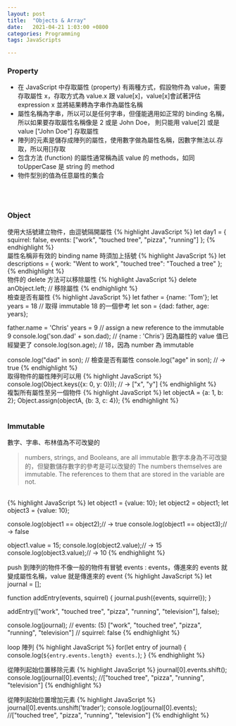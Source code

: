```yaml
---
layout: post
title:  "Objects & Array"
date:   2021-04-21 1:03:00 +0800
categories: Programming
tags: JavaScripts

---
```


### **Property**

- 在 JavaScript 中存取屬性 (property) 有兩種方式，假設物件為 value，需要存取屬性 x，存取方式為 value.x 跟 value[x]，value[x]會試著評估 expression x 並將結果轉為字串作為屬性名稱
- 屬性名稱為字串，所以可以是任何字串，但僅能適用如正常的 binding 名稱，所以如果要存取屬性名稱像是 2 或是 John Doe， 則只能用 value[2] 或是 value ["John Doe"] 存取屬性
- 陣列的元素是儲存成陣列的屬性，使用數字做為屬性名稱，因數字無法以.存取，所以用[]存取
- 包含方法 (function) 的屬性通常稱為該 value 的 methods，如同 toUpperCase 是 string 的 method
- 物件型別的值為任意屬性的集合

<br><br>

### **Object**

使用大括號建立物件，由逗號隔開屬性
{% highlight JavaScript %}
let day1 = {
    squirrel: false,
    events: ["work", "touched tree", "pizza", "running"]
  };
{% endhighlight %}
<br>
屬性名稱非有效的 binding name 時須加上括號
{% highlight JavaScript %}
let descriptions = {
    work: "Went to work",
    "touched tree": "Touched a tree"
  };
{% endhighlight %}
<br>
物件的 delete 方法可以移除屬性
{% highlight JavaScript %}
  delete anObject.left; // 移除屬性
{% endhighlight %}
<br>
檢查是否有屬性
{% highlight JavaScript %}
let father = {name: 'Tom'};
let years = 18 // 取得 immutable 18 的一個參考
let son = {dad: father, age: years};

father.name =  'Chris'
years = 9 // assign a new reference to the immutable 9
console.log('son.dad' + son.dad); // {name : 'Chris'} 因為屬性的 value 值已經變更了
console.log(son.age); // 18，因為 number 為 immutable

console.log("dad" in son); // 檢查是否有屬性
console.log("age" in son); // → true
{% endhighlight %}
<br>
取得物件的屬性陣列可以用
{% highlight JavaScript %}
console.log(Object.keys({x: 0, y: 0})); // → ["x", "y"]
{% endhighlight %}
<br>
複製所有屬性至另一個物件
{% highlight JavaScript %}
let objectA = {a: 1, b: 2};
Object.assign(objectA, {b: 3, c: 4});
{% endhighlight %}
<br><br/>
 ### **Immutable**
 
數字、字串、布林值為不可改變的
> numbers, strings, and Booleans, are all immutable
數字本身為不可改變的，但變數儲存數字的參考是可以改變的
> The numbers themselves are immutable. The references to them that are stored in the variable are not.
<br>
{% highlight JavaScript %}
let object1 = {value: 10};
let object2 = object1;
let object3 = {value: 10};

console.log(object1 == object2);// → true
console.log(object1 == object3);// → false

object1.value = 15;
console.log(object2.value);// → 15
console.log(object3.value);// → 10
{% endhighlight %}
<br>

push 到陣列的物件不像一般的物件有冒號 events : events，傳進來的 events 就變成屬性名稱，value 就是傳進來的 event
{% highlight JavaScript %}
let journal = [];

function addEntry(events, squirrel) {
  journal.push({events, squirrel});
}

addEntry(["work", "touched tree", "pizza", "running",
          "television"], false);
		  
console.log(journal);
// events: (5) ["work", "touched tree", "pizza", "running", "television"]
// squirrel: false
{% endhighlight %}
<br>

loop 陣列
{% highlight JavaScript %}
for(let entry of journal)
{
	console.log(`${entry.events.length} events.`);
}
{% endhighlight %}
<br/>

從陣列起始位置移除元素
{% highlight JavaScript %}
journal[0].events.shift();
console.log(journal[0].events); //["touched tree", "pizza", "running", "television"]
{% endhighlight %}
<br/>

從陣列起始位置增加元素
{% highlight JavaScript %}
journal[0].events.unshift('trader');
console.log(journal[0].events); //["touched tree", "pizza", "running", "television"]
{% endhighlight %}
<br/>
